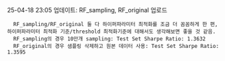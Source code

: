 25-04-18 23:05 업데이트: RF_sampling, RF_original 업로드

      RF_sampling/RF_original 둘 다 하이퍼파라미터 최적화를 조금 더 꼼꼼하게 한 편, 하이퍼파라미터 최적화 기준/threshold 최적화기준에 대해서도 생각해보면 좋을 것 같음.
      RF_sampling의 경우 10만개 sampling: Test Set Sharpe Ratio: 1.3632
      RF_original의 경우 샘플링 삭제하고 원본 데이터 사용: Test Set Sharpe Ratio: 1.3595
